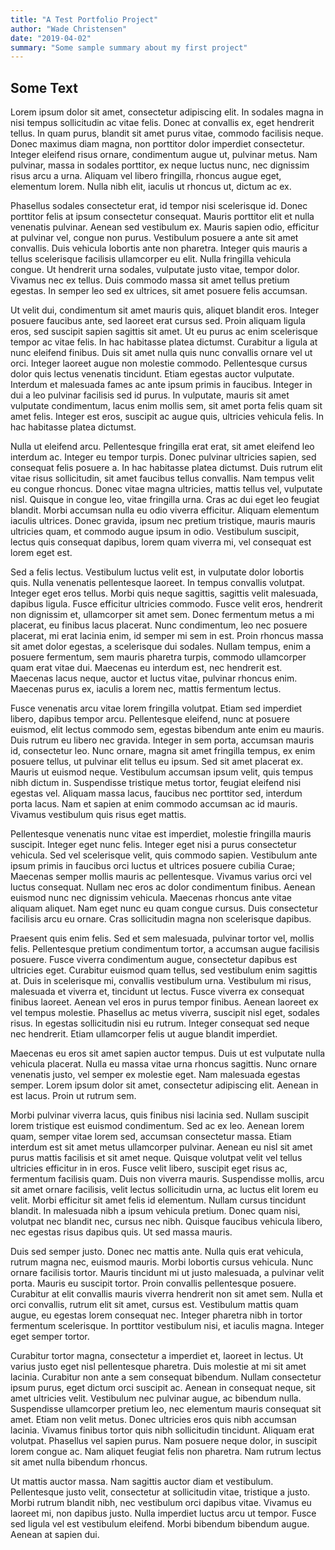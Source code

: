 ```yaml
---
title: "A Test Portfolio Project"
author: "Wade Christensen"
date: "2019-04-02"
summary: "Some sample summary about my first project"
---
```


## Some Text

Lorem ipsum dolor sit amet, consectetur adipiscing elit. In sodales magna in nisi tempus sollicitudin ac vitae felis. Donec at convallis ex, eget hendrerit tellus. In quam purus, blandit sit amet purus vitae, commodo facilisis neque. Donec maximus diam magna, non porttitor dolor imperdiet consectetur. Integer eleifend risus ornare, condimentum augue ut, pulvinar metus. Nam pulvinar, massa in sodales porttitor, ex neque luctus nunc, nec dignissim risus arcu a urna. Aliquam vel libero fringilla, rhoncus augue eget, elementum lorem. Nulla nibh elit, iaculis ut rhoncus ut, dictum ac ex.

Phasellus sodales consectetur erat, id tempor nisi scelerisque id. Donec porttitor felis at ipsum consectetur consequat. Mauris porttitor elit et nulla venenatis pulvinar. Aenean sed vestibulum ex. Mauris sapien odio, efficitur at pulvinar vel, congue non purus. Vestibulum posuere a ante sit amet convallis. Duis vehicula lobortis ante non pharetra. Integer quis mauris a tellus scelerisque facilisis ullamcorper eu elit. Nulla fringilla vehicula congue. Ut hendrerit urna sodales, vulputate justo vitae, tempor dolor. Vivamus nec ex tellus. Duis commodo massa sit amet tellus pretium egestas. In semper leo sed ex ultrices, sit amet posuere felis accumsan.

Ut velit dui, condimentum sit amet mauris quis, aliquet blandit eros. Integer posuere faucibus ante, sed laoreet erat cursus sed. Proin aliquam ligula eros, sed suscipit sapien sagittis sit amet. Ut eu purus ac enim scelerisque tempor ac vitae felis. In hac habitasse platea dictumst. Curabitur a ligula at nunc eleifend finibus. Duis sit amet nulla quis nunc convallis ornare vel ut orci. Integer laoreet augue non molestie commodo. Pellentesque cursus dolor quis lectus venenatis tincidunt. Etiam egestas auctor vulputate. Interdum et malesuada fames ac ante ipsum primis in faucibus. Integer in dui a leo pulvinar facilisis sed id purus. In vulputate, mauris sit amet vulputate condimentum, lacus enim mollis sem, sit amet porta felis quam sit amet felis. Integer est eros, suscipit ac augue quis, ultricies vehicula felis. In hac habitasse platea dictumst.

Nulla ut eleifend arcu. Pellentesque fringilla erat erat, sit amet eleifend leo interdum ac. Integer eu tempor turpis. Donec pulvinar ultricies sapien, sed consequat felis posuere a. In hac habitasse platea dictumst. Duis rutrum elit vitae risus sollicitudin, sit amet faucibus tellus convallis. Nam tempus velit eu congue rhoncus. Donec vitae magna ultricies, mattis tellus vel, vulputate nisl. Quisque in congue leo, vitae fringilla urna. Cras ac dui eget leo feugiat blandit. Morbi accumsan nulla eu odio viverra efficitur. Aliquam elementum iaculis ultrices. Donec gravida, ipsum nec pretium tristique, mauris mauris ultricies quam, et commodo augue ipsum in odio. Vestibulum suscipit, lectus quis consequat dapibus, lorem quam viverra mi, vel consequat est lorem eget est.

Sed a felis lectus. Vestibulum luctus velit est, in vulputate dolor lobortis quis. Nulla venenatis pellentesque laoreet. In tempus convallis volutpat. Integer eget eros tellus. Morbi quis neque sagittis, sagittis velit malesuada, dapibus ligula. Fusce efficitur ultricies commodo. Fusce velit eros, hendrerit non dignissim et, ullamcorper sit amet sem. Donec fermentum metus a mi placerat, eu finibus lacus placerat. Nunc condimentum, leo nec posuere placerat, mi erat lacinia enim, id semper mi sem in est. Proin rhoncus massa sit amet dolor egestas, a scelerisque dui sodales. Nullam tempus, enim a posuere fermentum, sem mauris pharetra turpis, commodo ullamcorper quam erat vitae dui. Maecenas eu interdum est, nec hendrerit est. Maecenas lacus neque, auctor et luctus vitae, pulvinar rhoncus enim. Maecenas purus ex, iaculis a lorem nec, mattis fermentum lectus.

Fusce venenatis arcu vitae lorem fringilla volutpat. Etiam sed imperdiet libero, dapibus tempor arcu. Pellentesque eleifend, nunc at posuere euismod, elit lectus commodo sem, egestas bibendum ante enim eu mauris. Duis rutrum eu libero nec gravida. Integer in sem porta, accumsan mauris id, consectetur leo. Nunc ornare, magna sit amet fringilla tempus, ex enim posuere tellus, ut pulvinar elit tellus eu ipsum. Sed sit amet placerat ex. Mauris ut euismod neque. Vestibulum accumsan ipsum velit, quis tempus nibh dictum in. Suspendisse tristique metus tortor, feugiat eleifend nisi egestas vel. Aliquam massa lacus, faucibus nec porttitor sed, interdum porta lacus. Nam et sapien at enim commodo accumsan ac id mauris. Vivamus vestibulum quis risus eget mattis.

Pellentesque venenatis nunc vitae est imperdiet, molestie fringilla mauris suscipit. Integer eget nunc felis. Integer eget nisi a purus consectetur vehicula. Sed vel scelerisque velit, quis commodo sapien. Vestibulum ante ipsum primis in faucibus orci luctus et ultrices posuere cubilia Curae; Maecenas semper mollis mauris ac pellentesque. Vivamus varius orci vel luctus consequat. Nullam nec eros ac dolor condimentum finibus. Aenean euismod nunc nec dignissim vehicula. Maecenas rhoncus ante vitae aliquam aliquet. Nam eget nunc eu quam congue cursus. Duis consectetur facilisis arcu eu ornare. Cras sollicitudin magna non scelerisque dapibus.

Praesent quis enim felis. Sed et sem malesuada, pulvinar tortor vel, mollis felis. Pellentesque pretium condimentum tortor, a accumsan augue facilisis posuere. Fusce viverra condimentum augue, consectetur dapibus est ultricies eget. Curabitur euismod quam tellus, sed vestibulum enim sagittis at. Duis in scelerisque mi, convallis vestibulum urna. Vestibulum mi risus, malesuada et viverra et, tincidunt ut lectus. Fusce viverra ex consequat finibus laoreet. Aenean vel eros in purus tempor finibus. Aenean laoreet ex vel tempus molestie. Phasellus ac metus viverra, suscipit nisl eget, sodales risus. In egestas sollicitudin nisi eu rutrum. Integer consequat sed neque nec hendrerit. Etiam ullamcorper felis ut augue blandit imperdiet.

Maecenas eu eros sit amet sapien auctor tempus. Duis ut est vulputate nulla vehicula placerat. Nulla eu massa vitae urna rhoncus sagittis. Nunc ornare venenatis justo, vel semper ex molestie eget. Nam malesuada egestas semper. Lorem ipsum dolor sit amet, consectetur adipiscing elit. Aenean in est lacus. Proin ut rutrum sem.

Morbi pulvinar viverra lacus, quis finibus nisi lacinia sed. Nullam suscipit lorem tristique est euismod condimentum. Sed ac ex leo. Aenean lorem quam, semper vitae lorem sed, accumsan consectetur massa. Etiam interdum est sit amet metus ullamcorper pulvinar. Aenean eu nisl sit amet purus mattis facilisis et sit amet neque. Quisque volutpat velit vel tellus ultricies efficitur in in eros. Fusce velit libero, suscipit eget risus ac, fermentum facilisis quam. Duis non viverra mauris. Suspendisse mollis, arcu sit amet ornare facilisis, velit lectus sollicitudin urna, ac luctus elit lorem eu velit. Morbi efficitur sit amet felis id elementum. Nullam cursus tincidunt blandit. In malesuada nibh a ipsum vehicula pretium. Donec quam nisi, volutpat nec blandit nec, cursus nec nibh. Quisque faucibus vehicula libero, nec egestas risus dapibus quis. Ut sed massa mauris.

Duis sed semper justo. Donec nec mattis ante. Nulla quis erat vehicula, rutrum magna nec, euismod mauris. Morbi lobortis cursus vehicula. Nunc ornare facilisis tortor. Mauris tincidunt mi ut justo malesuada, a pulvinar velit porta. Mauris eu suscipit tortor. Proin convallis pellentesque posuere. Curabitur at elit convallis mauris viverra hendrerit non sit amet sem. Nulla et orci convallis, rutrum elit sit amet, cursus est. Vestibulum mattis quam augue, eu egestas lorem consequat nec. Integer pharetra nibh in tortor fermentum scelerisque. In porttitor vestibulum nisi, et iaculis magna. Integer eget semper tortor.

Curabitur tortor magna, consectetur a imperdiet et, laoreet in lectus. Ut varius justo eget nisl pellentesque pharetra. Duis molestie at mi sit amet lacinia. Curabitur non ante a sem consequat bibendum. Nullam consectetur ipsum purus, eget dictum orci suscipit ac. Aenean in consequat neque, sit amet ultricies velit. Vestibulum nec pulvinar augue, ac bibendum nulla. Suspendisse ullamcorper pretium leo, nec elementum mauris consequat sit amet. Etiam non velit metus. Donec ultricies eros quis nibh accumsan lacinia. Vivamus finibus tortor quis nibh sollicitudin tincidunt. Aliquam erat volutpat. Phasellus vel sapien purus. Nam posuere neque dolor, in suscipit lorem congue ac. Nam aliquet feugiat felis non pharetra. Nam rutrum lectus sit amet nulla bibendum rhoncus.

Ut mattis auctor massa. Nam sagittis auctor diam et vestibulum. Pellentesque justo velit, consectetur at sollicitudin vitae, tristique a justo. Morbi rutrum blandit nibh, nec vestibulum orci dapibus vitae. Vivamus eu laoreet mi, non dapibus justo. Nulla imperdiet luctus arcu ut tempor. Fusce sed ligula vel est vestibulum eleifend. Morbi bibendum bibendum augue. Aenean at sapien dui.
